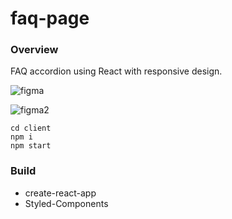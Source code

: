 # faq-page

### Overview
FAQ accordion using React with responsive design.

![figma](https://res.cloudinary.com/dbdrox2p9/image/upload/v1648192848/Screen_Shot_2022-03-25_at_2.20.24_AM_hf2tmt.png)

![figma2](https://res.cloudinary.com/dbdrox2p9/image/upload/v1648216983/Screen_Shot_2022-03-25_at_9.02.28_AM_ga7q3m.png)


```
cd client
npm i
npm start
```
### Build
- create-react-app
- Styled-Components

